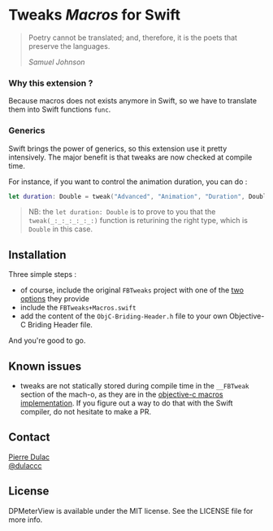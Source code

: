 # Tweaks *Macros* for Swift

> Poetry cannot be translated; and, therefore, it is the poets that preserve the languages.
> 
> *Samuel Johnson*


### Why this extension ?

Because macros does not exists anymore in Swift, so we have to translate them into Swift functions `func`.

### Generics

Swift brings the power of generics, so this extension use it pretty intensively. The major benefit is that tweaks are now checked at compile time.

For instance, if you want to control the animation duration, you can do :

```swift
let duration: Double = tweak("Advanced", "Animation", "Duration", Double(1.0), Double(0.3), Double(8.0))
```

> NB: the `let duration: Double` is to prove to you that the `tweak(_:_:_:_:_:_:)` function is returining the right type, which is `Double` in this case.

## Installation

Three simple steps :

* of course, include the original `FBTweaks` project with one of the [two options](https://github.com/facebook/Tweaks#installation) they provide
* include the `FBTweaks+Macros.swift`
* add the content of the `ObjC-Briding-Header.h` file to your own Objective-C Briding Header file.

And you're good to go.

## Known issues

* tweaks are not statically stored during compile time in the `__FBTweak` section of the mach-o, as they are in the [objective-c macros implementation](https://github.com/facebook/Tweaks#how-it-works). If you figure out a way to do that with the Swift compiler, do not hesitate to make a PR.


## Contact

[Pierre Dulac](http://github.com/dulaccc)  
[@dulaccc](https://twitter.com/dulaccc)

## License
DPMeterView is available under the MIT license. See the LICENSE file for more info.